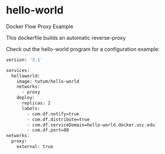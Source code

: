 # hello-world
Docker Flow Proxy Example

This dockerfile builds an automatic reverse-proxy

Check out the hello-world program for a configuration example:
````bash
version: '3.1'

services:
  helloworld:
    image: tutum/hello-world
    networks:
      - proxy
    deploy:
      replicas: 2
      labels:
        - com.df.notify=true
        - com.df.distribute=true
        - com.df.serviceDomain=hello-world.docker.usc.edu
        - com.df.port=80
networks:
  proxy:
    external: true

````
